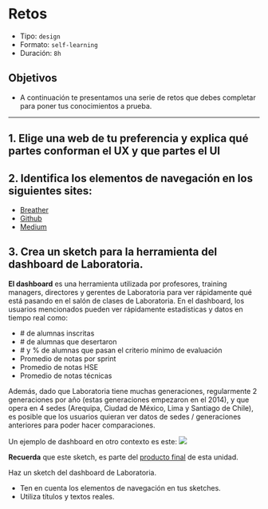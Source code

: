 # Retos
- Tipo: `design`
- Formato: `self-learning`
- Duración: `8h`

## Objetivos

- A continuación te presentamos una serie de retos que debes completar para
poner tus conocimientos a prueba.

***

## 1. Elige una web de tu preferencia y explica qué partes conforman el UX y que partes el UI


## 2. Identifica los elementos de navegación en los siguientes sites:

 * [Breather](http://breather.com/)
 * [Github](https://github.com)
 * [Medium](http://medium.com)

## 3. Crea un sketch para la herramienta del dashboard de Laboratoria.

**El dashboard** es una herramienta utilizada por profesores, training managers, directores y gerentes de Laboratoria para ver rápidamente qué está pasando en el salón de clases de Laboratoria. En el dashboard, los usuarios mencionados pueden ver rápidamente estadísticas y datos en tiempo real como:

- \# de alumnas inscritas
- \# de alumnas que desertaron
- \# y % de alumnas que pasan el criterio mínimo de evaluación
- Promedio de notas por sprint
- Promedio de notas HSE
- Promedio de notas técnicas

Además, dado que Laboratoria tiene muchas generaciones, regularmente 2 generaciones por año (estas generaciones empezaron en el 2014), y que opera en 4 sedes (Arequipa, Ciudad de México, Lima y Santiago de Chile), es posible que los usuarios quieran ver datos de sedes / generaciones anteriores para poder hacer comparaciones.

Un ejemplo de dashboard en otro contexto es este: ![](https://cdn.colorlib.com/wp/wp-content/uploads/sites/2/free-bootstrap-admin-dashboard-templates.jpg)

**Recuerda** que este sketch, es parte del [producto final](https://github.com/Laboratoria/curricula-js/blob/01-intro/02-interactive-site/05-data-dashboard/02-final-product-challenge.md) de esta unidad.

Haz un sketch del dashboard de Laboratoria.

* Ten en cuenta los elementos de navegación en tus sketches.
* Utiliza títulos y textos reales.
